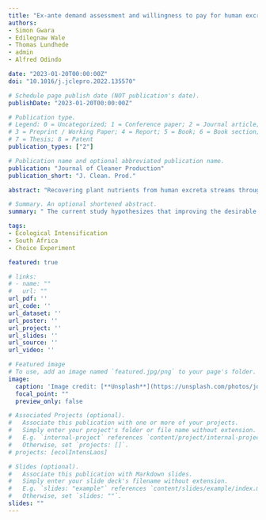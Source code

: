 ```yaml
---
title: "Ex-ante demand assessment and willingness to pay for human excreta derived co-compost: Empirical evidence from rural South Africa"
authors:
- Simon Gwara
- Edilegnaw Wale
- Thomas Lundhede
- admin
- Alfred Odindo

date: "2023-01-20T00:00:00Z"
doi: "10.1016/j.jclepro.2022.135570"

# Schedule page publish date (NOT publication's date).
publishDate: "2023-01-20T00:00:00Z"

# Publication type.
# Legend: 0 = Uncategorized; 1 = Conference paper; 2 = Journal article;
# 3 = Preprint / Working Paper; 4 = Report; 5 = Book; 6 = Book section;
# 7 = Thesis; 8 = Patent
publication_types: ["2"]

# Publication name and optional abbreviated publication name.
publication: "Journal of Cleaner Production"
publication_short: "J. Clean. Prod."

abstract: "Recovering plant nutrients from human excreta streams through circular bioeconomy initiatives like co-composting may offer a cross-sectoral solution to waste management, sanitation, and agriculture. However, the failure of composting innovations is attributed to a lack of a ready market for the compost produced. The current study hypothesizes that improving the desirable attributes of compost to the market through pelletization, fortification, packaging (with labelling), and certification of co-compost could enhance the market demand for co-compost. Socioeconomic variables such as income, religiosity, and environmental attitudes as measured by the new ecological paradigm, were also hypothesized to influence the willingness to pay for co-compost. Based on Lancaster's characteristics demand theory, the efficient Bayesian design, and the discrete choice experiment, we administered a mobile-based survey to 341 rural farmers. The conditional logit, random parameters, and latent class models show that the rural farmers were willing to pay for all the attributes included, especially certification by relevant authorities (ZAR1.70/kg) and fortification with inorganic mineral fertilizers (ZAR1.49/kg). The findings also indicate the influence of income, religiosity, and environmental attitudes on farmers' willingness to pay for co-compost. The results demonstrate the importance of addressing perceived and actual health risk through certification and the complementary role of co-compost in enhancing the agronomic efficiency of chemical fertilizers through fortification in farming systems. Redesigning compost to include the identified attributes could enhance its market appeal. Mainstreaming dissemination strategies and targeting customer segments could improve social acceptance of human excreta-derived compost in agriculture."

# Summary. An optional shortened abstract.
summary: " The current study hypothesizes that improving the desirable attributes of compost to the market through pelletization, fortification, packaging (with labelling), and certification of co-compost could enhance the market demand for co-compost in South Africa."

tags:
- Ecological Intensification
- South Africa
- Choice Experiment

featured: true

# links:
# - name: ""
#   url: ""
url_pdf: ''
url_code: ''
url_dataset: ''
url_poster: ''
url_project: ''
url_slides: ''
url_source: ''
url_video: ''

# Featured image
# To use, add an image named `featured.jpg/png` to your page's folder. 
image:
  caption: 'Image credit: [**Unsplash**](https://unsplash.com/photos/jdD8gXaTZsc)'
  focal_point: ""
  preview_only: false

# Associated Projects (optional).
#   Associate this publication with one or more of your projects.
#   Simply enter your project's folder or file name without extension.
#   E.g. `internal-project` references `content/project/internal-project/index.md`.
#   Otherwise, set `projects: []`.
# projects: [ecolIntensLaos]

# Slides (optional).
#   Associate this publication with Markdown slides.
#   Simply enter your slide deck's filename without extension.
#   E.g. `slides: "example"` references `content/slides/example/index.md`.
#   Otherwise, set `slides: ""`.
slides: ""
---
```

 









